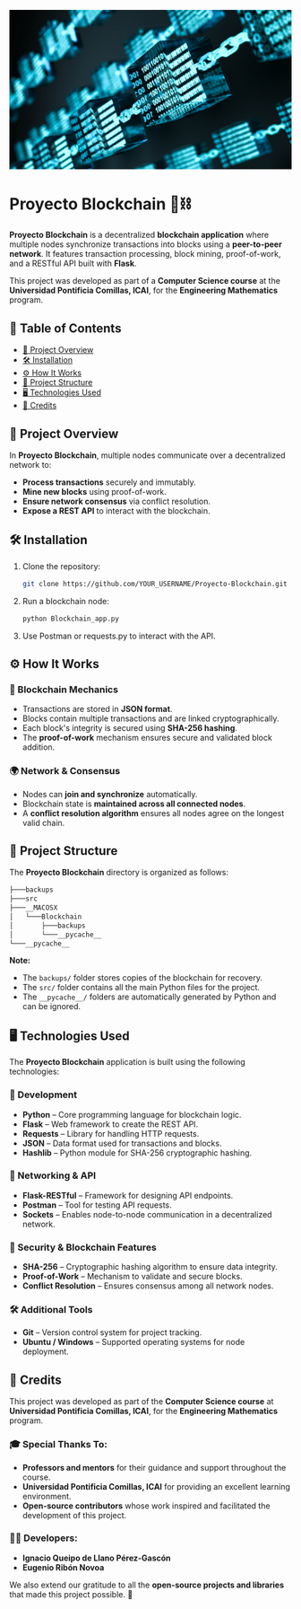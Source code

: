 ![Blockchain Banner](Blockchain_Banner.jpg)

# Proyecto Blockchain 🔗⛓️

**Proyecto Blockchain** is a decentralized **blockchain application** where multiple nodes synchronize transactions into blocks using a **peer-to-peer network**. It features transaction processing, block mining, proof-of-work, and a RESTful API built with **Flask**.

This project was developed as part of a **Computer Science course** at the **Universidad Pontificia Comillas, ICAI**, for the **Engineering Mathematics** program.

## 📜 Table of Contents
- [📌 Project Overview](#-project-overview)
- [🛠️ Installation](#️-installation)
- [⚙️ How It Works](#️-how-it-works)
- [📂 Project Structure](#-project-structure)
- [🖥️ Technologies Used](#-technologies-used)
- [🙌 Credits](#-credits)

## 📌 Project Overview

In **Proyecto Blockchain**, multiple nodes communicate over a decentralized network to:
- **Process transactions** securely and immutably.
- **Mine new blocks** using proof-of-work.
- **Ensure network consensus** via conflict resolution.
- **Expose a REST API** to interact with the blockchain.

## 🛠️ Installation

1. Clone the repository:
   ```sh
   git clone https://github.com/YOUR_USERNAME/Proyecto-Blockchain.git
2. Run a blockchain node:
   ```sh
   python Blockchain_app.py
3. Use Postman or requests.py to interact with the API.

## ⚙️ How It Works

### 🔗 Blockchain Mechanics
- Transactions are stored in **JSON format**.
- Blocks contain multiple transactions and are linked cryptographically.
- Each block's integrity is secured using **SHA-256 hashing**.
- The **proof-of-work** mechanism ensures secure and validated block addition.

### 🌍 Network & Consensus
- Nodes can **join and synchronize** automatically.
- Blockchain state is **maintained across all connected nodes**.
- A **conflict resolution algorithm** ensures all nodes agree on the longest valid chain.

## 📂 Project Structure

The **Proyecto Blockchain** directory is organized as follows:

```plaintext
├───backups
├───src
├───__MACOSX
│   └───Blockchain
│       ├───backups
│       └───__pycache__
└───__pycache__
```
**Note:**  
- The `backups/` folder stores copies of the blockchain for recovery.  
- The `src/` folder contains all the main Python files for the project.  
- The `__pycache__/` folders are automatically generated by Python and can be ignored.

## 🖥️ Technologies Used

The **Proyecto Blockchain** application is built using the following technologies:

### 🔧 Development
- **Python** – Core programming language for blockchain logic.
- **Flask** – Web framework to create the REST API.
- **Requests** – Library for handling HTTP requests.
- **JSON** – Data format used for transactions and blocks.
- **Hashlib** – Python module for SHA-256 cryptographic hashing.

### 📡 Networking & API
- **Flask-RESTful** – Framework for designing API endpoints.
- **Postman** – Tool for testing API requests.
- **Sockets** – Enables node-to-node communication in a decentralized network.

### 🔐 Security & Blockchain Features
- **SHA-256** – Cryptographic hashing algorithm to ensure data integrity.
- **Proof-of-Work** – Mechanism to validate and secure blocks.
- **Conflict Resolution** – Ensures consensus among all network nodes.

### 🛠️ Additional Tools
- **Git** – Version control system for project tracking.
- **Ubuntu / Windows** – Supported operating systems for node deployment.

## 🙌 Credits

This project was developed as part of the **Computer Science course** at **Universidad Pontificia Comillas, ICAI**, for the **Engineering Mathematics** program.

### 🎓 Special Thanks To:
- **Professors and mentors** for their guidance and support throughout the course.
- **Universidad Pontificia Comillas, ICAI** for providing an excellent learning environment.
- **Open-source contributors** whose work inspired and facilitated the development of this project.

### 👨‍💻 Developers:
- **Ignacio Queipo de Llano Pérez-Gascón**
- **Eugenio Ribón Novoa**

We also extend our gratitude to all the **open-source projects and libraries** that made this project possible. 🚀
